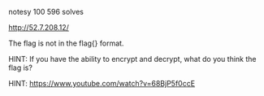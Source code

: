 notesy
100
596 solves

http://52.7.208.12/

The flag is not in the flag{} format.

HINT: If you have the ability to encrypt and decrypt, what do you think the flag is?

HINT: https://www.youtube.com/watch?v=68BjP5f0ccE
